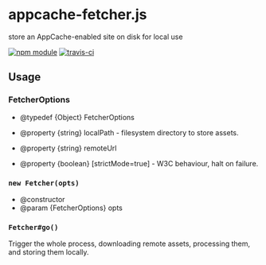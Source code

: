 # appcache-fetcher.js

store an AppCache-enabled site on disk for local use

[![npm module](https://img.shields.io/npm/v/@jokeyrhyme/appcache-fetcher.svg)](https://www.npmjs.com/package/@jokeyrhyme/appcache-fetcher)
[![travis-ci](https://img.shields.io/travis/jokeyrhyme/appcache-fetcher.js.svg)](https://travis-ci.org/jokeyrhyme/appcache-fetcher.js)


## Usage


### FetcherOptions

- @typedef {Object} FetcherOptions

- @property {string} localPath - filesystem directory to store assets.
- @property {string} remoteUrl
- @property {boolean} [strictMode=true] - W3C behaviour, halt on failure.


### `new Fetcher(opts)`

- @constructor
- @param {FetcherOptions} opts


### `Fetcher#go()`

Trigger the whole process, downloading remote assets, processing them,
and storing them locally.

